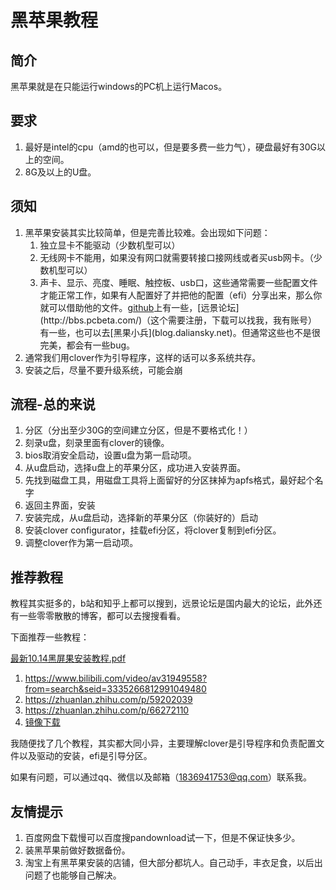 # 黑苹果教程

## 简介

黑苹果就是在只能运行windows的PC机上运行Macos。

## 要求

1. 最好是intel的cpu（amd的也可以，但是要多费一些力气），硬盘最好有30G以上的空间。
2. 8G及以上的U盘。

## 须知 

1. 黑苹果安装其实比较简单，但是完善比较难。会出现如下问题：
   1. 独立显卡不能驱动（少数机型可以）
   2. 无线网卡不能用，如果没有网口就需要转接口接网线或者买usb网卡。（少数机型可以）
   3. 声卡、显示、亮度、睡眠、触控板、usb口，这些通常需要一些配置文件才能正常工作，如果有人配置好了并把他的配置（efi）分享出来，那么你就可以借助他的文件。[github]([https://github.com/search?q=%E9%BB%91%E8%8B%B9%E6%9E%9C](https://github.com/search?q=黑苹果))上有一些，[远景论坛](http://bbs.pcbeta.com/)（这个需要注册，下载可以找我，我有账号）有一些，也可以去[黑果小兵](blog.daliansky.net)。但通常这些也不是很完美，都会有一些bug。
2. 通常我们用clover作为引导程序，这样的话可以多系统共存。
3. 安装之后，尽量不要升级系统，可能会崩



## 流程-总的来说

1. 分区（分出至少30G的空间建立分区，但是不要格式化！）
2. 刻录u盘，刻录里面有clover的镜像。
3. bios取消安全启动，设置u盘为第一启动项。
4. 从u盘启动，选择u盘上的苹果分区，成功进入安装界面。
5. 先找到磁盘工具，用磁盘工具将上面留好的分区抹掉为apfs格式，最好起个名字
6. 返回主界面，安装
7. 安装完成，从u盘启动，选择新的苹果分区（你装好的）启动
8. 安装clover configurator，挂载efi分区，将clover复制到efi分区。
9. 调整clover作为第一启动项。

## 推荐教程

教程其实挺多的，b站和知乎上都可以搜到，远景论坛是国内最大的论坛，此外还有一些零零散散的博客，都可以去搜搜看看。

下面推荐一些教程：

  [最新10.14黑屏果安装教程.pdf](https://github.com/AnitaMax/Blog/blob/master/a03.ios开发/附件/最新10.14黑屏果安装教程.pdf) 

1. https://www.bilibili.com/video/av31949558?from=search&seid=3335266812991049480
2. https://zhuanlan.zhihu.com/p/59202039
3. https://zhuanlan.zhihu.com/p/66272110
4. [镜像下载](https://blog.daliansky.net/categories/下载/)

我随便找了几个教程，其实都大同小异，主要理解clover是引导程序和负责配置文件以及驱动的安装，efi是引导分区。



如果有问题，可以通过qq、微信以及邮箱（1836941753@qq.com）联系我。



## 友情提示

1. 百度网盘下载慢可以百度搜pandownload试一下，但是不保证快多少。
2. 装黑苹果前做好数据备份。
3. 淘宝上有黑苹果安装的店铺，但大部分都坑人。自己动手，丰衣足食，以后出问题了也能够自己解决。